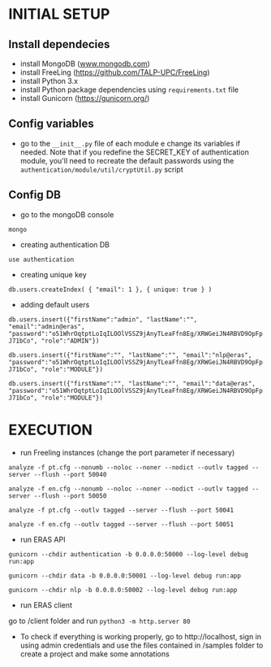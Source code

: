 # INITIAL SETUP

## Install dependecies

- install MongoDB (www.mongodb.com)
- install FreeLing (https://github.com/TALP-UPC/FreeLing)
- install Python 3.x
- install Python package dependencies using `requirements.txt` file
- install Gunicorn (https://gunicorn.org/)

## Config variables

- go to the `__init__.py` file of each module e change its variables if needed. Note that if you redefine the SECRET_KEY of authentication module, you'll need to recreate the default passwords using the `authentication/module/util/cryptUtil.py` script

## Config DB

- go to the mongoDB console

`mongo`

- creating authentication DB

`use authentication`

- creating unique key

`db.users.createIndex( { "email": 1 }, { unique: true } )`

- adding default users

`db.users.insert({"firstName":"admin", "lastName":"", "email":"admin@eras", "password":"o51WhrOqtptLoIqILOOlVSSZ9jAnyTLeaFfn8Eg/XRWGeiJN4RBVD9OpFpJ71bCo", "role":"ADMIN"})`

`db.users.insert({"firstName":"", "lastName":"", "email":"nlp@eras", "password":"o51WhrOqtptLoIqILOOlVSSZ9jAnyTLeaFfn8Eg/XRWGeiJN4RBVD9OpFpJ71bCo", "role":"MODULE"})`

`db.users.insert({"firstName":"", "lastName":"", "email":"data@eras", "password":"o51WhrOqtptLoIqILOOlVSSZ9jAnyTLeaFfn8Eg/XRWGeiJN4RBVD9OpFpJ71bCo", "role":"MODULE"})`

# EXECUTION

- run Freeling instances (change the port parameter if necessary)

`analyze -f pt.cfg --nonumb --noloc --noner --nodict --outlv tagged --server --flush --port 50040`

`analyze -f en.cfg --nonumb --noloc --noner --nodict --outlv tagged --server --flush --port 50050`

`analyze -f pt.cfg --outlv tagged --server --flush --port 50041`

`analyze -f en.cfg --outlv tagged --server --flush --port 50051`

- run ERAS API

`gunicorn --chdir authentication -b 0.0.0.0:50000 --log-level debug run:app`

`gunicorn --chdir data -b 0.0.0.0:50001 --log-level debug run:app`

`gunicorn --chdir nlp -b 0.0.0.0:50002 --log-level debug run:app`

- run ERAS client

go to /client folder and run `python3 -m http.server 80`

- To check if everything is working properly, go to http://localhost, sign in using admin credentials and use the files contained in /samples folder to create a project and make some annotations